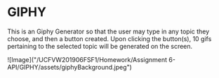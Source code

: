 # GIPHY

This is an Giphy Generator so that the user may type in any topic they choose, and then a button created. Upon clicking the button(s), 10 gifs pertaining to the selected topic will be generated on the screen.

![Image]("/UCFVW201906FSF1/Homework/Assignment 6- API/GIPHY/assets/giphyBackground.jpeg")